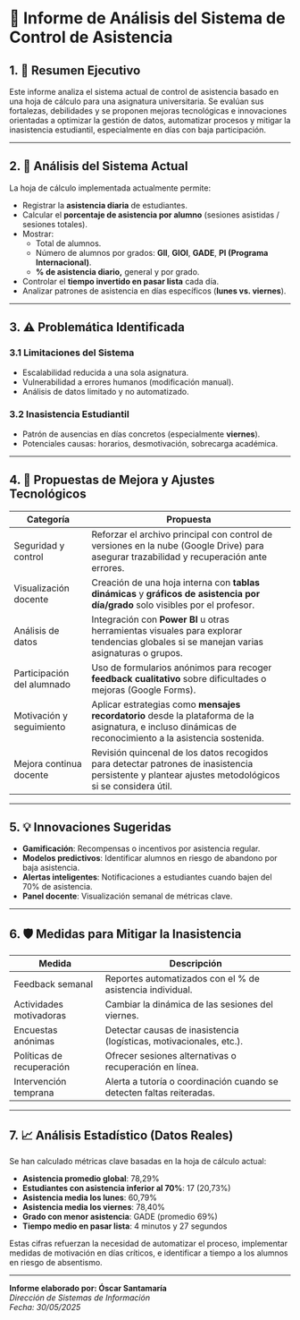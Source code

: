 # 📄 Informe de Análisis del Sistema de Control de Asistencia

## 1. 🧭 Resumen Ejecutivo

Este informe analiza el sistema actual de control de asistencia basado en una hoja de cálculo para una asignatura universitaria. Se evalúan sus fortalezas, debilidades y se proponen mejoras tecnológicas e innovaciones orientadas a optimizar la gestión de datos, automatizar procesos y mitigar la inasistencia estudiantil, especialmente en días con baja participación.

---

## 2. 📝 Análisis del Sistema Actual

La hoja de cálculo implementada actualmente permite:

- Registrar la **asistencia diaria** de estudiantes.
- Calcular el **porcentaje de asistencia por alumno** (sesiones asistidas / sesiones totales).
- Mostrar:
  - Total de alumnos.
  - Número de alumnos por grados: **GII**, **GIOI**, **GADE**, **PI (Programa Internacional)**.
  - **% de asistencia diario,** general y por grado.
- Controlar el **tiempo invertido en pasar lista** cada día.
- Analizar patrones de asistencia en días específicos (**lunes vs. viernes**).

---

## 3. ⚠️ Problemática Identificada

### 3.1 Limitaciones del Sistema
- Escalabilidad reducida a una sola asignatura.
- Vulnerabilidad a errores humanos (modificación manual).
- Análisis de datos limitado y no automatizado.

### 3.2 Inasistencia Estudiantil
- Patrón de ausencias en días concretos (especialmente **viernes**).
- Potenciales causas: horarios, desmotivación, sobrecarga académica.

---

## 4. 🔧 Propuestas de Mejora y Ajustes Tecnológicos

| Categoría        | Propuesta     |
|-|-|
| Seguridad y control        | Reforzar el archivo principal con control de versiones en la nube (Google Drive) para asegurar trazabilidad y recuperación ante errores.   |
| Visualización docente      | Creación de una hoja interna con **tablas dinámicas** y **gráficos de asistencia por día/grado** solo visibles por el profesor.                    |
| Análisis de datos          | Integración con **Power BI** u otras herramientas visuales para explorar tendencias globales si se manejan varias asignaturas o grupos.             |
| Participación del alumnado | Uso de formularios anónimos para recoger **feedback cualitativo** sobre dificultades o mejoras (Google Forms).       |
| Motivación y seguimiento   | Aplicar estrategias como **mensajes recordatorio** desde la plataforma de la asignatura, e incluso dinámicas de reconocimiento a la asistencia sostenida.  |
| Mejora continua docente    | Revisión quincenal de los datos recogidos para detectar patrones de inasistencia persistente y plantear ajustes metodológicos si se considera útil. |

---

## 5. 💡 Innovaciones Sugeridas

- **Gamificación**: Recompensas o incentivos por asistencia regular.
- **Modelos predictivos**: Identificar alumnos en riesgo de abandono por baja asistencia.
- **Alertas inteligentes**: Notificaciones a estudiantes cuando bajen del 70% de asistencia.
- **Panel docente**: Visualización semanal de métricas clave.

---

## 6. 🛡️ Medidas para Mitigar la Inasistencia

| Medida  | Descripción  |
|-|-|
| Feedback semanal               | Reportes automatizados con el % de asistencia individual.                  |
| Actividades motivadoras        | Cambiar la dinámica de las sesiones del viernes.                           |
| Encuestas anónimas             | Detectar causas de inasistencia (logísticas, motivacionales, etc.).        |
| Políticas de recuperación      | Ofrecer sesiones alternativas o recuperación en línea.                     |
| Intervención temprana          | Alerta a tutoría o coordinación cuando se detecten faltas reiteradas.      |

---
## 7. 📈 Análisis Estadístico (Datos Reales)

Se han calculado métricas clave basadas en la hoja de cálculo actual:

- **Asistencia promedio global**: 78,29%
- **Estudiantes con asistencia inferior al 70%**: 17 (20,73%)
- **Asistencia media los lunes**: 60,79%
- **Asistencia media los viernes**: 78,40%
- **Grado con menor asistencia**: GADE (promedio 69%)
- **Tiempo medio en pasar lista**: 4 minutos y 27 segundos


Estas cifras refuerzan la necesidad de automatizar el proceso, implementar medidas de motivación en días críticos, e identificar a tiempo a los alumnos en riesgo de absentismo.

---

**Informe elaborado por: Óscar Santamaría**  
*Dirección de Sistemas de Información*  
*Fecha: 30/05/2025*  
